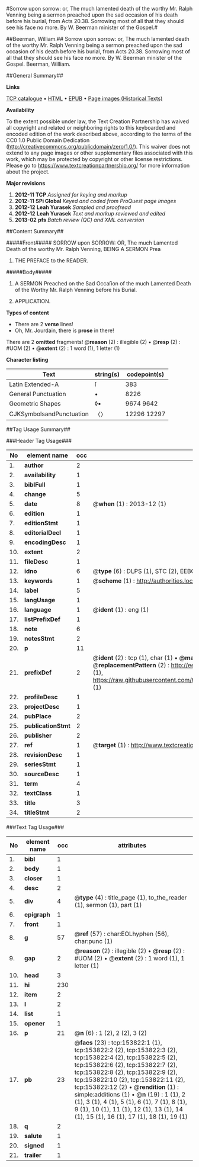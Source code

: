 #Sorrow upon sorrow: or, The much lamented death of the worthy Mr. Ralph Venning being a sermon preached upon the sad occasion of his death before his burial, from Acts 20.38. Sorrowing most of all that they should see his face no more. By W. Beerman minister of the Gospel.#

##Beerman, William.##
Sorrow upon sorrow: or, The much lamented death of the worthy Mr. Ralph Venning being a sermon preached upon the sad occasion of his death before his burial, from Acts 20.38. Sorrowing most of all that they should see his face no more. By W. Beerman minister of the Gospel.
Beerman, William.

##General Summary##

**Links**

[TCP catalogue](http://www.ota.ox.ac.uk/tcp/)  • 
[HTML](http://tei.it.ox.ac.uk/tcp/Texts-HTML/free/A76/A76330.html)  • 
[EPUB](http://tei.it.ox.ac.uk/tcp/Texts-EPUB/free/A76/A76330.epub) • 
[Page images (Historical Texts)](https://historicaltexts.jisc.ac.uk/eebo-99896120e)

**Availability**

To the extent possible under law, the Text Creation Partnership has waived all copyright and related or neighboring rights to this keyboarded and encoded edition of the work described above, according to the terms of the CC0 1.0 Public Domain Dedication (http://creativecommons.org/publicdomain/zero/1.0/). This waiver does not extend to any page images or other supplementary files associated with this work, which may be protected by copyright or other license restrictions. Please go to https://www.textcreationpartnership.org/ for more information about the project.

**Major revisions**

1. __2012-11__ __TCP__ *Assigned for keying and markup*
1. __2012-11__ __SPi Global__ *Keyed and coded from ProQuest page images*
1. __2012-12__ __Leah Yurasek__ *Sampled and proofread*
1. __2012-12__ __Leah Yurasek__ *Text and markup reviewed and edited*
1. __2013-02__ __pfs__ *Batch review (QC) and XML conversion*

##Content Summary##

#####Front#####
SORROW upon SORROW: OR, The much Lamented Death of the worthy Mr. Ralph Venning, BEING A SERMON Prea
1. THE PREFACE to the READER.

#####Body#####

1. A SERMON Preached on the Sad Occaſion of the much Lamented Death of the Worthy Mr. Ralph Venning before his Burial.

1. APPLICATION.

**Types of content**

  * There are 2 **verse** lines!
  * Oh, Mr. Jourdain, there is **prose** in there!

There are 2 **omitted** fragments! 
 @__reason__ (2) : illegible (2)  •  @__resp__ (2) : #UOM (2)  •  @__extent__ (2) : 1 word (1), 1 letter (1)

**Character listing**


|Text|string(s)|codepoint(s)|
|---|---|---|
|Latin Extended-A|ſ|383|
|General Punctuation|•|8226|
|Geometric Shapes|◊▪|9674 9642|
|CJKSymbolsandPunctuation|〈〉|12296 12297|

##Tag Usage Summary##

###Header Tag Usage###

|No|element name|occ|attributes|
|---|---|---|---|
|1.|__author__|2||
|2.|__availability__|1||
|3.|__biblFull__|1||
|4.|__change__|5||
|5.|__date__|8| @__when__ (1) : 2013-12 (1)|
|6.|__edition__|1||
|7.|__editionStmt__|1||
|8.|__editorialDecl__|1||
|9.|__encodingDesc__|1||
|10.|__extent__|2||
|11.|__fileDesc__|1||
|12.|__idno__|6| @__type__ (6) : DLPS (1), STC (2), EEBO-CITATION (1), PROQUEST (1), VID (1)|
|13.|__keywords__|1| @__scheme__ (1) : http://authorities.loc.gov/ (1)|
|14.|__label__|5||
|15.|__langUsage__|1||
|16.|__language__|1| @__ident__ (1) : eng (1)|
|17.|__listPrefixDef__|1||
|18.|__note__|6||
|19.|__notesStmt__|2||
|20.|__p__|11||
|21.|__prefixDef__|2| @__ident__ (2) : tcp (1), char (1)  •  @__matchPattern__ (2) : ([0-9\-]+):([0-9IVX]+) (1), (.+) (1)  •  @__replacementPattern__ (2) : http://eebo.chadwyck.com/downloadtiff?vid=$1&page=$2 (1), https://raw.githubusercontent.com/textcreationpartnership/Texts/master/tcpchars.xml#$1 (1)|
|22.|__profileDesc__|1||
|23.|__projectDesc__|1||
|24.|__pubPlace__|2||
|25.|__publicationStmt__|2||
|26.|__publisher__|2||
|27.|__ref__|1| @__target__ (1) : http://www.textcreationpartnership.org/docs/. (1)|
|28.|__revisionDesc__|1||
|29.|__seriesStmt__|1||
|30.|__sourceDesc__|1||
|31.|__term__|4||
|32.|__textClass__|1||
|33.|__title__|3||
|34.|__titleStmt__|2||


###Text Tag Usage###

|No|element name|occ|attributes|
|---|---|---|---|
|1.|__bibl__|1||
|2.|__body__|1||
|3.|__closer__|1||
|4.|__desc__|2||
|5.|__div__|4| @__type__ (4) : title_page (1), to_the_reader (1), sermon (1), part (1)|
|6.|__epigraph__|1||
|7.|__front__|1||
|8.|__g__|57| @__ref__ (57) : char:EOLhyphen (56), char:punc (1)|
|9.|__gap__|2| @__reason__ (2) : illegible (2)  •  @__resp__ (2) : #UOM (2)  •  @__extent__ (2) : 1 word (1), 1 letter (1)|
|10.|__head__|3||
|11.|__hi__|230||
|12.|__item__|2||
|13.|__l__|2||
|14.|__list__|1||
|15.|__opener__|1||
|16.|__p__|21| @__n__ (6) : 1 (2), 2 (2), 3 (2)|
|17.|__pb__|23| @__facs__ (23) : tcp:153822:1 (1), tcp:153822:2 (2), tcp:153822:3 (2), tcp:153822:4 (2), tcp:153822:5 (2), tcp:153822:6 (2), tcp:153822:7 (2), tcp:153822:8 (2), tcp:153822:9 (2), tcp:153822:10 (2), tcp:153822:11 (2), tcp:153822:12 (2)  •  @__rendition__ (1) : simple:additions (1)  •  @__n__ (19) : 1 (1), 2 (1), 3 (1), 4 (1), 5 (1), 6 (1), 7 (1), 8 (1), 9 (1), 10 (1), 11 (1), 12 (1), 13 (1), 14 (1), 15 (1), 16 (1), 17 (1), 18 (1), 19 (1)|
|18.|__q__|2||
|19.|__salute__|1||
|20.|__signed__|1||
|21.|__trailer__|1||
